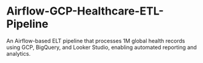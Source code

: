 # Airflow-GCP-Healthcare-ETL-Pipeline
An Airflow-based ELT pipeline that processes 1M global health records using GCP, BigQuery, and Looker Studio, enabling automated reporting and analytics.

